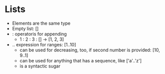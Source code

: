 # Lists
 - Elements are the same type
 - Empty list: []
 - : operatoris for appending
   - 1 : 2 : 3 : [] -> [1, 2, 3]
 - .. expression for ranges: [1..10]
   - can be used for decreasing, too, if second number is provided: [10, 9..1]
   - can be used for anything that has a sequence, like ['a'..'z']
   - is a syntactic sugar
   
